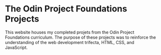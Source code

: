 # The Odin Project Foundations Projects

This website houses my completed projets from the Odin Project Foundations curriculum. The purpose of these projects was to reinforce the understanding of the web development trifecta, HTML, CSS, and JavaScript. 